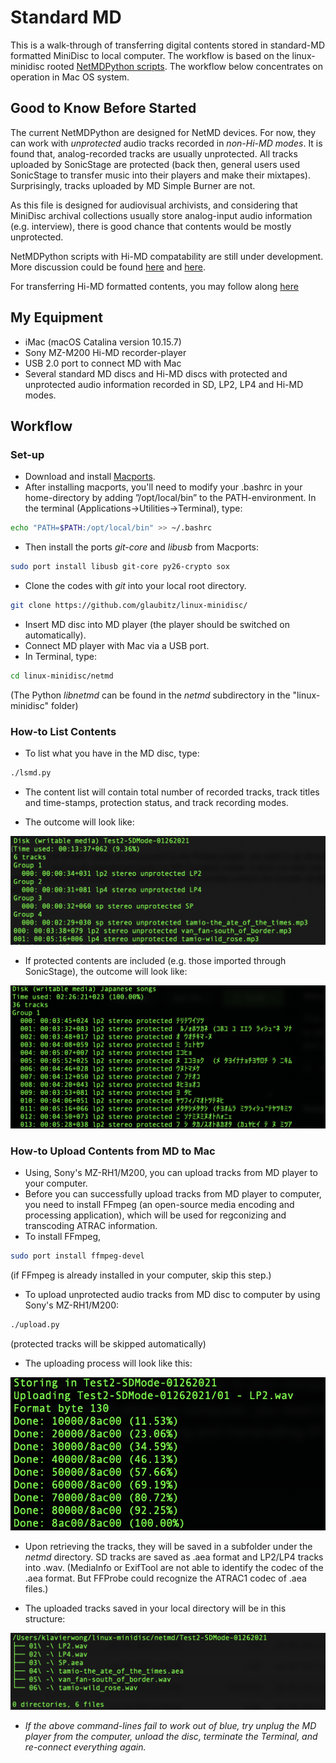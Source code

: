 # Standard MD #

This is a walk-through of transferring digital contents stored in standard-MD formatted MiniDisc to local computer. The workflow is based on the linux-minidisc rooted [NetMDPython scripts](https://wiki.physik.fu-berlin.de/linux-minidisc/doku.php?id=netmdpython). The workflow below concentrates on operation in Mac OS system.

## Good to Know Before Started ##
The current NetMDPython are designed for NetMD devices. For now, they can work with *unprotected* audio tracks recorded in *non-Hi-MD modes*. It is found that, analog-recorded tracks are usually unprotected. All tracks uploaded by SonicStage are protected (back then, general users used SonicStage to transfer music into their players and make their mixtapes). Surprisingly, tracks uploaded by MD Simple Burner are not. 

As this file is designed for audiovisual archivists, and considering that MiniDisc archival collections usually store analog-input audio information (e.g. interview), there is good chance that contents would be mostly unprotected.

NetMDPython scripts with Hi-MD compatability are still under development. More discussion could be found [here](https://github.com/gavinbenda/platinum-md/issues/40) and [here](https://github.com/gavinbenda/platinum-md/issues/11).

For transferring Hi-MD formatted contents, you may follow along [here](Hi-MD.md)

## My Equipment ##
* iMac (macOS Catalina version 10.15.7) 
* Sony MZ-M200 Hi-MD recorder-player
* USB 2.0 port to connect MD with Mac
* Several standard MD discs and Hi-MD discs with protected and unprotected audio information recorded in SD, LP2, LP4 and Hi-MD modes.


## Workflow ##
### Set-up ###
* Download and install [Macports](http://www.macports.org).
* After installing macports, you'll need to modify your .bashrc in your home-directory by adding ”/opt/local/bin” to the PATH-environment. In the terminal (Applications→Utilities→Terminal), type: 
```bash
echo "PATH=$PATH:/opt/local/bin" >> ~/.bashrc
```
* Then install the ports *git-core* and *libusb* from Macports:
```bash
sudo port install libusb git-core py26-crypto sox
```
* Clone the codes with *git* into your local root directory. 
``` bash
git clone https://github.com/glaubitz/linux-minidisc/
```
* Insert MD disc into MD player (the player should be switched on automatically).
* Connect MD player with Mac via a USB port.
* In Terminal, type:
``` bash
cd linux-minidisc/netmd
```
(The Python *libnetmd* can be found in the *netmd* subdirectory in the "linux-minidisc" folder)

### How-to List Contents ###
* To list what you have in the MD disc, type:
``` bash
./lsmd.py
```
* The content list will contain total number of recorded tracks, track titles and time-stamps, protection status, and track recording modes.

* The outcome will look like:

![list contents](unprotected-list.png)

* If protected contents are included (e.g. those imported through SonicStage), the outcome will look like:

![list contents protected](protected.png)


### How-to Upload Contents from MD to Mac ###
* Using, Sony's MZ-RH1/M200, you can upload tracks from MD player to your computer.
* Before you can successfully upload tracks from MD player to computer, you need to install FFmpeg (an open-source media encoding and processing application), which will be used for regconizing and transcoding ATRAC information.
* To install FFmpeg, 
``` bash
sudo port install ffmpeg-devel
```
(if FFmpeg is already installed in your computer, skip this step.)

* To upload unprotected audio tracks from MD disc to computer by using Sony's MZ-RH1/M200:
``` bash
./upload.py
```
(protected tracks will be skipped automatically)

* The uploading process will look like this:

![upload](upload-netmd.png)

* Upon retrieving the tracks, they will be saved in a subfolder under the *netmd* directory. SD tracks are saved as .aea format and LP2/LP4 tracks into .wav. 
(MediaInfo or ExifTool are not able to identify the codec of the .aea format. But FFProbe could recognize the ATRAC1 codec of .aea files.)

* The uploaded tracks saved in your local directory will be in this structure:

![after_upload](after_upload.png)


* *If the above command-lines fail to work out of blue, try unplug the MD player from the computer, unload the disc, terminate the Terminal, and re-connect everything again.*
